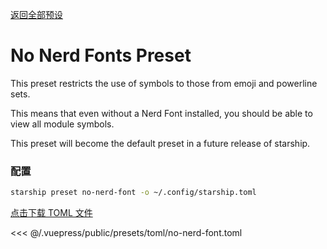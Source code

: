 [返回全部预设](./README.md#no-nerd-fonts)

# No Nerd Fonts Preset

This preset restricts the use of symbols to those from emoji and powerline sets.

This means that even without a Nerd Font installed, you should be able to view all module symbols.

This preset will become the default preset in a future release of starship.

### 配置

```sh
starship preset no-nerd-font -o ~/.config/starship.toml
```

[点击下载 TOML 文件](/presets/toml/no-nerd-font.toml)

<<< @/.vuepress/public/presets/toml/no-nerd-font.toml
